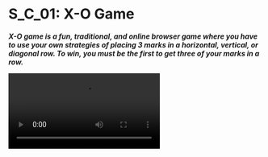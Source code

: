 # S_C_01: X-O Game

***X-O game is a fun, traditional, and online browser game where you have to use your own strategies of placing 3 marks in a horizontal, vertical, or diagonal row. To win, you must be the first to get three of your marks in a row.***

![Player](./XO%20game.mp4)
